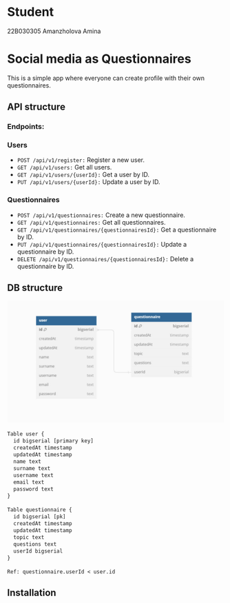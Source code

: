 # Student
22B030305 Amanzholova Amina

# Social media as Questionnaires

This is a simple app where everyone can create profile with their own questionnaires.

## API structure

### Endpoints:

### Users
+ ```POST /api/v1/register:``` Register a new user.
+ ```GET /api/v1/users:``` Get all users.
+ ```GET /api/v1/users/{userId}:``` Get a user by ID.
+ ```PUT /api/v1/users/{userId}:``` Update a user by ID.

### Questionnaires
+ ```POST /api/v1/questionnaires:``` Create a new questionnaire.
+ ```GET /api/v1/questionnaires:``` Get all questionnaires.
+ ```GET /api/v1/questionnaires/{questionnairesId}:``` Get a questionnaire by ID.
+ ```PUT /api/v1/questionnaires/{questionnairesId}:``` Update a questionnaire by ID.
+ ```DELETE /api/v1/questionnaires/{questionnairesId}:``` Delete a questionnaire by ID.

## DB structure

![img.png](img.png)

```
Table user {
  id bigserial [primary key]
  createdAt timestamp
  updatedAt timestamp
  name text
  surname text
  username text
  email text
  password text
}

Table questionnaire {
  id bigserial [pk]
  createdAt timestamp
  updatedAt timestamp
  topic text
  questions text
  userId bigserial
}

Ref: questionnaire.userId < user.id
```


## Installation